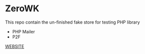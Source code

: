 # ZeroWK

This repo contain the un-finished fake store for testing PHP library

- PHP Mailer
- P2F

[WEBSITE](https://zerowk.it/)
